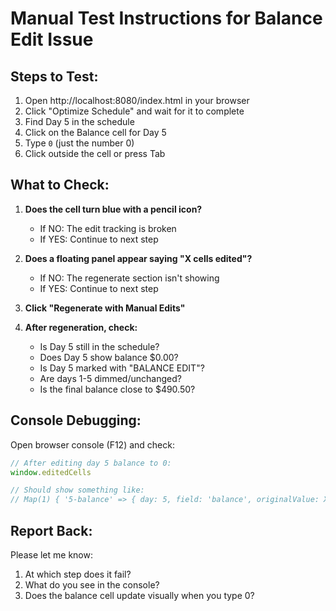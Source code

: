 # Manual Test Instructions for Balance Edit Issue

## Steps to Test:

1. Open http://localhost:8080/index.html in your browser
2. Click "Optimize Schedule" and wait for it to complete
3. Find Day 5 in the schedule
4. Click on the Balance cell for Day 5
5. Type `0` (just the number 0)
6. Click outside the cell or press Tab

## What to Check:

1. **Does the cell turn blue with a pencil icon?**
   - If NO: The edit tracking is broken
   - If YES: Continue to next step

2. **Does a floating panel appear saying "X cells edited"?**
   - If NO: The regenerate section isn't showing
   - If YES: Continue to next step

3. **Click "Regenerate with Manual Edits"**

4. **After regeneration, check:**
   - Is Day 5 still in the schedule?
   - Does Day 5 show balance $0.00?
   - Is Day 5 marked with "BALANCE EDIT"?
   - Are days 1-5 dimmed/unchanged?
   - Is the final balance close to $490.50?

## Console Debugging:

Open browser console (F12) and check:

```javascript
// After editing day 5 balance to 0:
window.editedCells

// Should show something like:
// Map(1) { '5-balance' => { day: 5, field: 'balance', originalValue: XX, newValue: 0 } }
```

## Report Back:

Please let me know:
1. At which step does it fail?
2. What do you see in the console?
3. Does the balance cell update visually when you type 0?